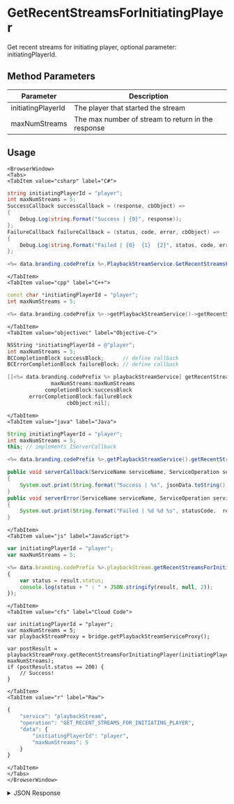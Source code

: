 # GetRecentStreamsForInitiatingPlayer

Get recent streams for initiating player, optional parameter: initiatingPlayerId.

<PartialServop service_name="playbackStream" operation_name="GET_RECENT_STREAMS_FOR_INITIATING_PLAYER" />

## Method Parameters

| Parameter          | Description                                        |
| ------------------ | -------------------------------------------------- |
| initiatingPlayerId | The player that started the stream                 |
| maxNumStreams      | The max number of stream to return in the response |

## Usage

```mdx-code-block
<BrowserWindow>
<Tabs>
<TabItem value="csharp" label="C#">
```

```csharp
string initiatingPlayerId = "player";
int maxNumStreams = 5;
SuccessCallback successCallback = (response, cbObject) =>
{
    Debug.Log(string.Format("Success | {0}", response));
};
FailureCallback failureCallback = (status, code, error, cbObject) =>
{
    Debug.Log(string.Format("Failed | {0}  {1}  {2}", status, code, error));
};

<%= data.branding.codePrefix %>.PlaybackStreamService.GetRecentStreamsForInitiatingPlayer(initiatingPlayerId, maxNumStreams, successCallback, failureCallback);
```

```mdx-code-block
</TabItem>
<TabItem value="cpp" label="C++">
```

```cpp
const char *initiatingPlayerId = "player";
int maxNumStreams = 5;

<%= data.branding.codePrefix %>->getPlaybackStreamService()->getRecentStreamsForInitiatingPlayer(initiatingPlayerId, maxNumStreams, this);
```

```mdx-code-block
</TabItem>
<TabItem value="objectivec" label="Objective-C">
```

```objectivec
NSString *initiatingPlayerId = @"player";
int maxNumStreams = 5;
BCCompletionBlock successBlock;      // define callback
BCErrorCompletionBlock failureBlock; // define callback

[[<%= data.branding.codePrefix %> playbackStreamService] getRecentStreamsForInitiatingPlayer:initiatingPlayerId
              maxNumStreams:maxNumStreams
            completionBlock:successBlock
       errorCompletionBlock:failureBlock
                   cbObject:nil];
```

```mdx-code-block
</TabItem>
<TabItem value="java" label="Java">
```

```java
String initiatingPlayerId = "player";
int maxNumStreams = 5;
this; // implements IServerCallback

<%= data.branding.codePrefix %>.getPlaybackStreamService().getRecentStreamsForInitiatingPlayer(initiatingPlayerId, maxNumStreams, this);

public void serverCallback(ServiceName serviceName, ServiceOperation serviceOperation, JSONObject jsonData)
{
    System.out.print(String.format("Success | %s", jsonData.toString()));
}
public void serverError(ServiceName serviceName, ServiceOperation serviceOperation, int statusCode, int reasonCode, String jsonError)
{
    System.out.print(String.format("Failed | %d %d %s", statusCode,  reasonCode, jsonError.toString()));
}
```

```mdx-code-block
</TabItem>
<TabItem value="js" label="JavaScript">
```

```javascript
var initiatingPlayerId = "player";
var maxNumStreams = 5;

<%= data.branding.codePrefix %>.playbackStream.getRecentStreamsForInitiatingPlayer(initiatingPlayerId, maxNumStreams, result =>
{
	var status = result.status;
	console.log(status + " : " + JSON.stringify(result, null, 2));
});
```

```mdx-code-block
</TabItem>
<TabItem value="cfs" label="Cloud Code">
```

```cfscript
var initiatingPlayerId = "player";
var maxNumStreams = 5;
var playbackStreamProxy = bridge.getPlaybackStreamServiceProxy();

var postResult = playbackStreamProxy.getRecentStreamsForInitiatingPlayer(initiatingPlayerId, maxNumStreams);
if (postResult.status == 200) {
    // Success!
}
```

```mdx-code-block
</TabItem>
<TabItem value="r" label="Raw">
```

```r
{
	"service": "playbackStream",
	"operation": "GET_RECENT_STREAMS_FOR_INITIATING_PLAYER",
	"data": {
		"initiatingPlayerId": "player",
		"maxNumStreams": 5
	}
}
```

```mdx-code-block
</TabItem>
</Tabs>
</BrowserWindow>
```

<details>
<summary>JSON Response</summary>

```json
{
    "data": {
        "streams": [
            {
                "playbackStreamId": "6620a4e8-c4a8-4979-b827-0efa6a4a7435",
                "gameId": "10228",
                "initiatingPlayerId": "38ae8a44-1b24-4ad9-9bb4-a016bdfc6644",
                "targetPlayerId": "38ae8a44-1b24-4ad9-9bb4-a016bdfc6644",
                "status": "COMPLETE",
                "summary": {
                    "total": 5
                },
                "expiryTime": null,
                "createdAt": 1526580974204,
                "updatedAt": 1526581097133
            },
            {
                "playbackStreamId": "90802401-806c-4621-afda-7e11ec910ec4",
                "gameId": "10228",
                "initiatingPlayerId": "38ae8a44-1b24-4ad9-9bb4-a016bdfc6644",
                "targetPlayerId": "38ae8a44-1b24-4ad9-9bb4-a016bdfc6644",
                "status": "COMPLETE",
                "summary": {},
                "expiryTime": null,
                "createdAt": 1526578312706,
                "updatedAt": 1526578312706
            }
        ]
    },
    "status": 200
}
```

</details>
